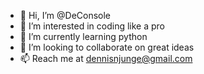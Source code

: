 - 👋 Hi, I’m @DeConsole
- 👀 I’m interested in coding like a pro
- 🌱 I’m currently learning python
- 💞️ I’m looking to collaborate on great ideas
- 📫 Reach me at dennisnjunge@gmail.com

<!---
DeConsole/DeConsole is a ✨ special ✨ repository because its `README.md` (this file) appears on your GitHub profile.
You can click the Preview link to take a look at your changes.
--->
